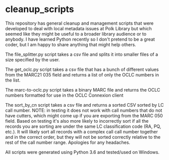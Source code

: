 # cleanup_scripts

This repository has general cleanup and management scripts that were developed to deal with local metadata issues at Polk Library but which seemed like they might be useful to a broader library audience or to anybody. I have learned Python recently so I don't pretend to be a great coder, but I am happy to share anything that might help others. 

The file_splitter.py script takes a csv file and splits it into smaller files of a size specified by the user.

The get_oclc.py script takes a csv file that has a bunch of different values from the MARC21 035 field and returns a list of only the OCLC numbers in the list. 

The marc-to-oclc.py script takes a binary MARC file and returns the OCLC numbers formatted for use in the OCLC Connexion client

The sort_by_cn script takes a csv file and returns a sorted CSV sorted by LC call number. NOTE: in testing it does not work with call numbers that do not have cutters, which might come up if you are exporting from the MARC 050 field. Based on testing it's also more likely to incorrectly sort if all the records you are sorting are under the same LC classification code (RA, PQ, etc.). It will likely sort all records with a complex call call number together and in the correct order, but they will not be sorted correctly relative to the rest of the call number range. Apologies for any headaches. 

All scripts were generated using Python 3.6 and tested/used on Windows.
